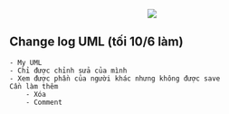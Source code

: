 <p align="center"><img src="https://laravel.com/assets/img/components/logo-laravel.svg"></p>

## Change log UML (tối 10/6 làm)
    - My UML
    - Chỉ được chỉnh sửa của mình
    - Xem được phần của người khác nhưng không được save
    Cần làm thêm
        - Xóa
        - Comment
